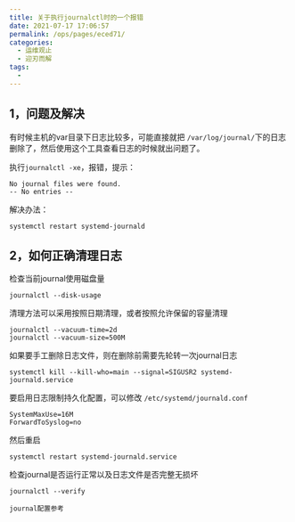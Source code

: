 ```yaml
---
title: 关于执行journalctl时的一个报错
date: 2021-07-17 17:06:57
permalink: /ops/pages/eced71/
categories:
  - 运维观止
  - 迎刃而解
tags:
  - 
---
```


## 1，问题及解决

有时候主机的var目录下日志比较多，可能直接就把 `/var/log/journal/`下的日志删除了，然后使用这个工具查看日志的时候就出问题了。

执行`journalctl -xe`，报错，提示：

```shell
No journal files were found.
-- No entries --
```

解决办法：

```shell
systemctl restart systemd-journald
```

## 2，如何正确清理日志

检查当前journal使用磁盘量

```shell
journalctl --disk-usage
```

清理方法可以采用按照日期清理，或者按照允许保留的容量清理

```shell
journalctl --vacuum-time=2d
journalctl --vacuum-size=500M
```

如果要手工删除日志文件，则在删除前需要先轮转一次journal日志

```shell
systemctl kill --kill-who=main --signal=SIGUSR2 systemd-journald.service
```

要启用日志限制持久化配置，可以修改 `/etc/systemd/journald.conf`

```shell
SystemMaxUse=16M
ForwardToSyslog=no
```

然后重启

```shell
systemctl restart systemd-journald.service
```

检查journal是否运行正常以及日志文件是否完整无损坏

```shell
journalctl --verify

journal配置参考
```

